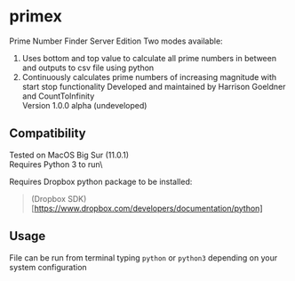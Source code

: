 # primex
Prime Number Finder Server Edition
Two modes available:
1. Uses bottom and top value to calculate all prime numbers in between and outputs to csv file using python
2. Continuously calculates prime numbers of increasing magnitude with start stop functionality
Developed and maintained by Harrison Goeldner and CountToInfinity\
Version 1.0.0 alpha (undeveloped)

## Compatibility
Tested on MacOS Big Sur (11.0.1)\
Requires Python 3 to run\

Requires Dropbox python package to be installed:

> (Dropbox SDK)[https://www.dropbox.com/developers/documentation/python]

## Usage
File can be run from terminal typing `python` or `python3` depending on your system configuration
